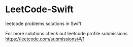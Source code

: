 # LeetCode-Swift
leetcode problems solutions in Swift

For more solutions check out leetcode profile submissions
https://leetcode.com/submissions/#/1
